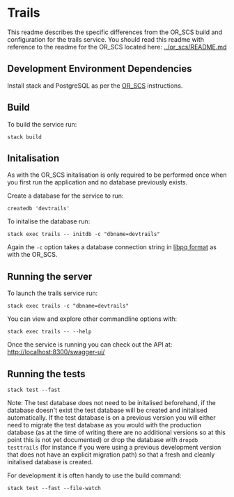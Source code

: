 # Trails

This readme describes the specific differences from the OR_SCS build and configuration for the trails service. You should read this readme with reference to the readme for the OR_SCS located here: [../or_scs/README.md](../or_scs/README.md)

## Development Environment Dependencies

Install stack and PostgreSQL as per the [OR_SCS](../or_scs/README.md) instructions.

## Build

To build the service run:
```shell
stack build
```

## Initalisation

As with the OR_SCS initalisation is only required to be performed once when you first run the application and no database previously exists.

Create a database for the service to run:
```shell
createdb 'devtrails'
```

To initalise the database run:
```shell
stack exec trails -- initdb -c "dbname=devtrails"
```

Again the `-c` option takes a database connection string in [libpq format](https://www.postgresql.org/docs/9.5/static/libpq-connect.html#LIBPQ-CONNSTRING) as with the OR_SCS.

## Running the server

To launch the trails service run:
```shell
stack exec trails -c "dbname=devtrails"
```

You can view and explore other commandline options with:
```shell
stack exec trails -- --help
```

Once the service is running you can check out the API at:
<http://localhost:8300/swagger-ui/>


## Running the tests

```shell
stack test --fast
```

Note: The test database does not need to be initalised beforehand, if the database doesn't exist the test database will be created and initalised automatically. If the test database is on a previous version you will either need to migrate the test database as you would with the production database (as at the time of writing there are no additional versions so at this point this is not yet documented) or drop the database with `dropdb testtrails` (for instance if you were using a previous development version that does not have an explicit migration path) so that a fresh and cleanly initalised database is created.


For development it is often handy to use the build command:
```shell
stack test --fast --file-watch
```
